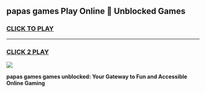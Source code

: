 
## papas games Play Online 👋 Unblocked Games
<h3>
<a href="https://premium.freeplayer.one?title=papas_games&ref=19F">CLICK TO PLAY</a></h3>
<hr>

<h3>
<a href="https://premium.freeplayer.one?title=papas_games&ref=19F">CLICK 2 PLAY</a>
  
</h3>

<a href="https://premium.freeplayer.one?title=papas_games&ref=19F"><img src="https://clearcache.store/games.png"></a>


**papas games games unblocked: Your Gateway to Fun and Accessible Online Gaming**
